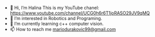 - 👋 Hi, I’m Halina
This is my YouTube chanel: https://www.youtube.com/channel/UCG0h6r6T1joRASO29JV9qMQ
- 👀 I’m interested in Robotics and Programing.
- 🌱 I’m currently learning c++ computer vision.
- 📫 How to reach me mariodurakovic99@gmail.com

<!---
halina20011/halina20011 is a ✨ special ✨ repository because its `README.md` (this file) appears on your GitHub profile.
You can click the Preview link to take a look at your changes.
--->
